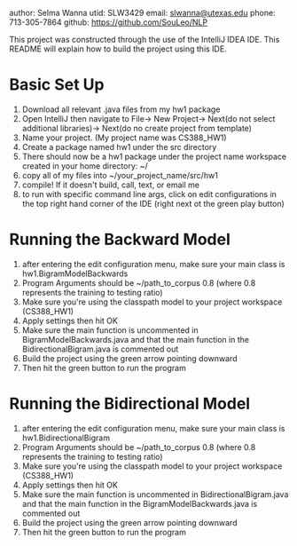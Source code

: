 author: Selma Wanna
utid: SLW3429
email: slwanna@utexas.edu
phone: 713-305-7864
github: https://github.com/SouLeo/NLP

This project was constructed through the use of the IntelliJ IDEA IDE. This
README will explain how to build the project using this IDE.

# Basic Set Up
1. Download all relevant .java files from my hw1 package
2. Open IntelliJ then navigate to File-> New Project-> Next(do not select
   additional libraries)-> Next(do no create project from template)
3. Name your project. (My project name was CS388_HW1)
4. Create a package named hw1 under the src directory
5. There should now be a hw1 package under the project name workspace created
   in your home directory: ~/
5. copy all of my files into ~/your_project_name/src/hw1
6. compile! If it doesn't build, call, text, or email me
7. to run with specific command line args, click on edit configurations in the
   top right hand corner of the IDE (right next ot the green play button)

# Running the Backward Model
1. after entering the edit configuration menu, make sure your main class is
   hw1.BigramModelBackwards
2. Program Arguments should be ~/path_to_corpus 0.8 (where 0.8 represents the
   training to testing ratio)
3. Make sure you're using the classpath model to your project workspace
   (CS388_HW1)
4. Apply settings then hit OK
5. Make sure the main function is uncommented in BigramModelBackwards.java and that
   the main function in the BidirectionalBigram.java is commented out
6. Build the project using the green arrow pointing downward
7. Then hit the green button to run the program

# Running the Bidirectional Model
1. after entering the edit configuration menu, make sure your main class is
   hw1.BidirectionalBigram
2. Program Arguments should be ~/path_to_corpus 0.8 (where 0.8 represents the
   training to testing ratio)
3. Make sure you're using the classpath model to your project workspace
   (CS388_HW1)
4. Apply settings then hit OK
5. Make sure the main function is uncommented in BidirectionalBigram.java and that
   the main function in the BigramModelBackwards.java is commented out
6. Build the project using the green arrow pointing downward
7. Then hit the green button to run the program
